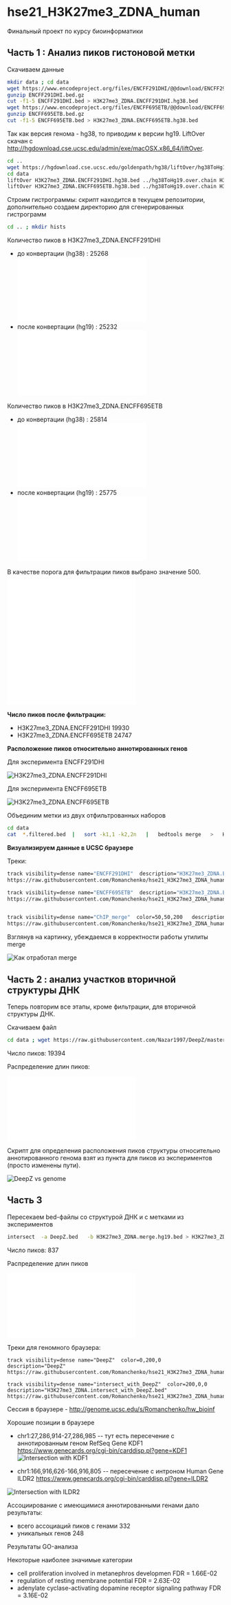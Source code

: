 # hse21_H3K27me3_ZDNA_human
Финальный проект по курсу биоинформатики
## Часть 1 : Анализ пиков гистоновой метки

Скачиваем данные
```bash
mkdir data ; cd data
wget https://www.encodeproject.org/files/ENCFF291DHI/@@download/ENCFF291DHI.bed.gz
gunzip ENCFF291DHI.bed.gz
cut -f1-5 ENCFF291DHI.bed > H3K27me3_ZDNA.ENCFF291DHI.hg38.bed
wget https://www.encodeproject.org/files/ENCFF695ETB/@@download/ENCFF695ETB.bed.gz
gunzip ENCFF695ETB.bed.gz
cut -f1-5 ENCFF695ETB.bed > H3K27me3_ZDNA.ENCFF695ETB.hg38.bed
```
Так как версия генома - hg38, то приводим к версии hg19. LiftOver скачан с http://hgdownload.cse.ucsc.edu/admin/exe/macOSX.x86_64/liftOver.
```bash
cd ..
wget https://hgdownload.cse.ucsc.edu/goldenpath/hg38/liftOver/hg38ToHg19.over.chain.gz; gunzip  hg38ToHg19.over.chain.gz 
cd data
liftOver H3K27me3_ZDNA.ENCFF291DHI.hg38.bed ../hg38ToHg19.over.chain H3K27me3_ZDNA.ENCFF291DHI.hg19.bed H3K27me3_ZDNA.ENCFF291DHI.unmapped.bed
liftOver H3K27me3_ZDNA.ENCFF695ETB.hg38.bed ../hg38ToHg19.over.chain H3K27me3_ZDNA.ENCFF695ETB.hg19.bed H3K27me3_ZDNA.ENCFF695ETB.unmapped.bed
```
Строим гистрограммы: скрипт находится в текущем репозитории, дополнительно создаем директорию для сгенерированных гистрограмм
```bash
cd .. ; mkdir hists
```
Количество пиков в H3K27me3_ZDNA.ENCFF291DHI
- до конвертации (hg38) : 25268 ![](hists/len_hist.H3K27me3_ZDNA.ENCFF291DHI.hg38.pdf)
- после конвертации (hg19) : 25232 ![](hists/len_hist.H3K27me3_ZDNA.ENCFF291DHI.hg19.pdf)

Количество пиков в H3K27me3_ZDNA.ENCFF695ETB
- до конвертации (hg38) : 25814 ![](hists/len_hist.H3K27me3_ZDNA.ENCFF695ETB.hg38.pdf)
- после конвертации (hg19) : 25775 ![](hists/len_hist.H3K27me3_ZDNA.ENCFF695ETB.hg19.pdf)

В качестве порога для фильтрации пиков выбрано значение 500.
![filter_peaks.H3K27me3_ZDNA.ENCFF291DHI](hists/filter_peaks.H3K27me3_ZDNA.ENCFF291DHI.hg19.filtered.hist.pdf)
![filter_peaks.H3K27me3_ZDNA.ENCFF291DHI](hists/filter_peaks.H3K27me3_ZDNA.ENCFF291DHI.hg19.init.hist.pdf)

**Число пиков после фильтрации:**
- H3K27me3_ZDNA.ENCFF291DHI 19930
- H3K27me3_ZDNA.ENCFF695ETB 24747

**Расположение пиков относительно аннотированных генов**

Для эксперимента ENCFF291DHI

![H3K27me3_ZDNA.ENCFF291DHI](pie-charts/chip_seeker.H3K27me3_ZDNA.ENCFF291DHI.hg19.filtered.plotAnnoPie.png)

Для эксперимента ENCFF695ETB

![H3K27me3_ZDNA.ENCFF695ETB](pie-charts/chip_seeker.H3K27me3_ZDNA.ENCFF695ETB.hg19.filtered.plotAnnoPie.png)

Объединим метки из двух отфильтрованных наборов
```bash
cd data
cat  *.filtered.bed  |   sort -k1,1 -k2,2n   |   bedtools merge   >   H3K27me3_ZDNA.merge.hg19.bed
```


**Визуализируем данные в UCSC браузере**

Треки:
```bash
track visibility=dense name="ENCFF291DHI"  description="H3K27me3_ZDNA.ENCFF291DHI.hg19.filtered.bed"
https://raw.githubusercontent.com/Romanchenko/hse21_H3K27me3_ZDNA_human/main/data/H3K27me3_ZDNA.ENCFF291DHI.hg19.filtered.bed

track visibility=dense name="ENCFF695ETB"  description="H3K27me3_ZDNA.ENCFF695ETB.hg19.filtered.bed"
https://raw.githubusercontent.com/Romanchenko/hse21_H3K27me3_ZDNA_human/main/data/H3K27me3_ZDNA.ENCFF695ETB.hg19.filtered.bed


track visibility=dense name="ChIP_merge"  color=50,50,200   description="H3K27me3_ZDNA.merge.hg19.bed"
https://raw.githubusercontent.com/Romanchenko/hse21_H3K27me3_ZDNA_human/main/data/H3K27me3_ZDNA.merge.hg19.bed
```

Взглянув на картинку, убеждаемся в корректности работы утилиты merge

![Как отработал merge](ucsc-images/merged-sanity-check.png)

## Часть 2 : анализ участков вторичной структуры ДНК

Теперь повторим все этапы, кроме фильтрации, для вторичной структуры ДНК.

Скачиваем файл
```bash
cd data ; wget https://raw.githubusercontent.com/Nazar1997/DeepZ/master/annotation/DeepZ.bed
```

Число пиков: 19394

Распределение длин пиков:

![DeepZ length hist](hists/len_hist.DeepZ.pdf)

Скрипт для определения расположения пиков структуры относительно аннотированного генома взят из пункта для пиков из экспериментов (просто изменены пути).

![DeepZ vs genome](pie-charts/chip_seeker.DeepZ.plotAnnoPie.png)

## Часть 3

Пересекаем bed-файлы со структурой ДНК и с метками из экспериментов
```bash
intersect  -a DeepZ.bed   -b H3K27me3_ZDNA.merge.hg19.bed > H3K27me3_ZDNA.intersect_with_DeepZ.bed
```
Число пиков: 837

Распределение длин пиков

![Length distribution for intersection](hists/len_hist.H3K27me3_ZDNA.intersect_with_DeepZ.pdf)


Треки для геномного браузера:
```
track visibility=dense name="DeepZ"  color=0,200,0  description="DeepZ"
https://raw.githubusercontent.com/Romanchenko/hse21_H3K27me3_ZDNA_human/main/data/DeepZ.bed

track visibility=dense name="intersect_with_DeepZ"  color=200,0,0  description="H3K27me3_ZDNA.intersect_with_DeepZ.bed"
https://raw.githubusercontent.com/Romanchenko/hse21_H3K27me3_ZDNA_human/main/data/H3K27me3_ZDNA.intersect_with_DeepZ.bed
```


Сессия в браузере - http://genome.ucsc.edu/s/Romanchenko/hw_bioinf


Хорошие позиции в браузере
- chr1:27,286,914-27,286,985 -- тут есть пересечение с аннотированным геном RefSeq Gene KDF1 https://www.genecards.org/cgi-bin/carddisp.pl?gene=KDF1
![Intersection with KDF1](ucsc-images/intersection-KDF1.png)

- chr1:166,916,626-166,916,805 -- пересечение с интроном Human Gene ILDR2 https://www.genecards.org/cgi-bin/carddisp.pl?gene=ILDR2

![Intersection with ILDR2](ucsc-images/intersection-ILDR2.png)

Ассоциирование с имеющимися аннотированными генами дало результаты:
- всего ассоциаций пиков с генами 332
- уникальных генов 248 

Результаты GO-анализа

Некоторые наиболее значимые категории
- cell proliferation involved in metanephros developmen FDR = 1.66E-02
- regulation of resting membrane potential FDR = 2.63E-02
- adenylate cyclase-activating dopamine receptor signaling pathway FDR = 3.16E-02
